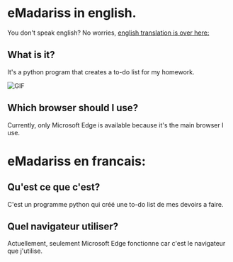 # eMadariss in english.

You don't speak english? No worries, [english translation is over here: ]()

## What is it?

It's a python program that creates a to-do list for my homework.

![GIF](https://media.giphy.com/media/l0MYSqNU3hr8MUq0o/giphy.gif)

## Which browser should I use?

Currently, only Microsoft Edge is available because it's the main browser I use.

# eMadariss en francais:

## Qu'est ce que c'est?

C'est un programme python qui créé une to-do list de mes devoirs a faire.

## Quel navigateur utiliser?

Actuellement, seulement Microsoft Edge fonctionne car c'est le navigateur que j'utilise.
